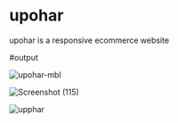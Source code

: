 # upohar
upohar is a responsive ecommerce website



#output


![upohar-mbl](https://github.com/rupjyoti239-dev/upohar/assets/65494066/e2577a85-188c-4993-b72f-e059a0b240ce)

![Screenshot (115)](https://github.com/rupjyoti239-dev/upohar/assets/65494066/3d3659d1-1a21-45c0-b5d2-deaeeb8cfae1)

![upphar](https://github.com/rupjyoti239-dev/upohar/assets/65494066/29295514-ebb5-4b66-9ada-6c4724560e2e)
